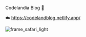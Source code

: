Codelandia Blog 🤍

☁️ https://codelandblog.netlify.app/

![frame_safari_light](https://github.com/luanasa/codelandia_blog/assets/38231334/2f648473-857e-4dec-a79c-eba0cfe27f5c)
